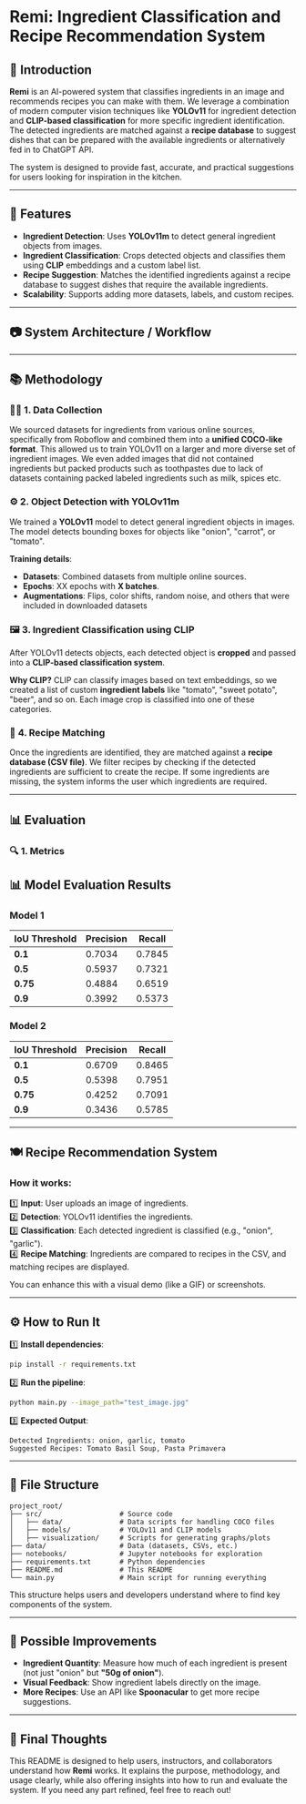 # Remi: Ingredient Classification and Recipe Recommendation System

## 📘 Introduction
**Remi** is an AI-powered system that classifies ingredients in an image and recommends recipes you can make with them. We leverage a combination of modern computer vision techniques like **YOLOv11** for ingredient detection and **CLIP-based classification** for more specific ingredient identification. The detected ingredients are matched against a **recipe database** to suggest dishes that can be prepared with the available ingredients or alternatively fed in to ChatGPT API.

The system is designed to provide fast, accurate, and practical suggestions for users looking for inspiration in the kitchen.

---

## 🚀 Features
- **Ingredient Detection**: Uses **YOLOv11m** to detect general ingredient objects from images.  
- **Ingredient Classification**: Crops detected objects and classifies them using **CLIP** embeddings and a custom label list.  
- **Recipe Suggestion**: Matches the identified ingredients against a recipe database to suggest dishes that require the available ingredients.  
- **Scalability**: Supports adding more datasets, labels, and custom recipes.  

---

## 📷 System Architecture / Workflow

---

## 📚 Methodology

### 🧑‍🔬 **1. Data Collection**
We sourced datasets for ingredients from various online sources, specifically from Roboflow and combined them into a **unified COCO-like format**. This allowed us to train YOLOv11 on a larger and more diverse set of ingredient images. We even added images that did not contained ingredients but packed products such as toothpastes due to lack of datasets containing packed labeled ingredients such as milk, spices etc. 

### ⚙️ **2. Object Detection with YOLOv11m**
We trained a **YOLOv11** model to detect general ingredient objects in images. The model detects bounding boxes for objects like "onion", "carrot", or "tomato".

**Training details**:
- **Datasets**: Combined datasets from multiple online sources.
- **Epochs**: XX epochs with **X batches**.
- **Augmentations**: Flips, color shifts, random noise, and others that were included in downloaded datasets

### 🖼️ **3. Ingredient Classification using CLIP**
After YOLOv11 detects objects, each detected object is **cropped** and passed into a **CLIP-based classification system**.

**Why CLIP?** CLIP can classify images based on text embeddings, so we created a list of custom **ingredient labels** like "tomato", "sweet potato", "beer", and so on. Each image crop is classified into one of these categories.

### 🍲 **4. Recipe Matching**
Once the ingredients are identified, they are matched against a **recipe database (CSV file)**. We filter recipes by checking if the detected ingredients are sufficient to create the recipe. If some ingredients are missing, the system informs the user which ingredients are required.

---

## 📊 Evaluation

### 🔍 **1. Metrics**

## 📊 Model Evaluation Results

### **Model 1**
| **IoU Threshold** | **Precision** | **Recall** |
|-------------------|---------------|------------|
| **0.1**           | 0.7034        | 0.7845     |
| **0.5**           | 0.5937        | 0.7321     |
| **0.75**          | 0.4884        | 0.6519     |
| **0.9**           | 0.3992        | 0.5373     |

### **Model 2**
| **IoU Threshold** | **Precision** | **Recall** |
|-------------------|---------------|------------|
| **0.1**           | 0.6709        | 0.8465     |
| **0.5**           | 0.5398        | 0.7951     |
| **0.75**          | 0.4252        | 0.7091     |
| **0.9**           | 0.3436        | 0.5785     |

---


## 🍽️ Recipe Recommendation System

### **How it works:**
1️⃣ **Input**: User uploads an image of ingredients.  
2️⃣ **Detection**: YOLOv11 identifies the ingredients.  
3️⃣ **Classification**: Each detected ingredient is classified (e.g., "onion", "garlic").  
4️⃣ **Recipe Matching**: Ingredients are compared to recipes in the CSV, and matching recipes are displayed.  

You can enhance this with a visual demo (like a GIF) or screenshots.

---

## ⚙️ How to Run It

1️⃣ **Install dependencies**:  
```bash
pip install -r requirements.txt
```

2️⃣ **Run the pipeline**:  
```bash
python main.py --image_path="test_image.jpg"
```

3️⃣ **Expected Output**:  
```
Detected Ingredients: onion, garlic, tomato
Suggested Recipes: Tomato Basil Soup, Pasta Primavera
```

---

## 📂 File Structure

```
project_root/
├── src/                   # Source code
│   ├── data/              # Data scripts for handling COCO files
│   ├── models/            # YOLOv11 and CLIP models
│   ├── visualization/     # Scripts for generating graphs/plots
├── data/                  # Data (datasets, CSVs, etc.)
├── notebooks/             # Jupyter notebooks for exploration
├── requirements.txt       # Python dependencies
├── README.md              # This README
└── main.py                # Main script for running everything
```

This structure helps users and developers understand where to find key components of the system.

---

## 🧪 Possible Improvements
- **Ingredient Quantity**: Measure how much of each ingredient is present (not just "onion" but **"50g of onion"**).  
- **Visual Feedback**: Show ingredient labels directly on the image.  
- **More Recipes**: Use an API like **Spoonacular** to get more recipe suggestions.  

---

## 📘 Final Thoughts
This README is designed to help users, instructors, and collaborators understand how **Remi** works. It explains the purpose, methodology, and usage clearly, while also offering insights into how to run and evaluate the system. If you need any part refined, feel free to reach out!

